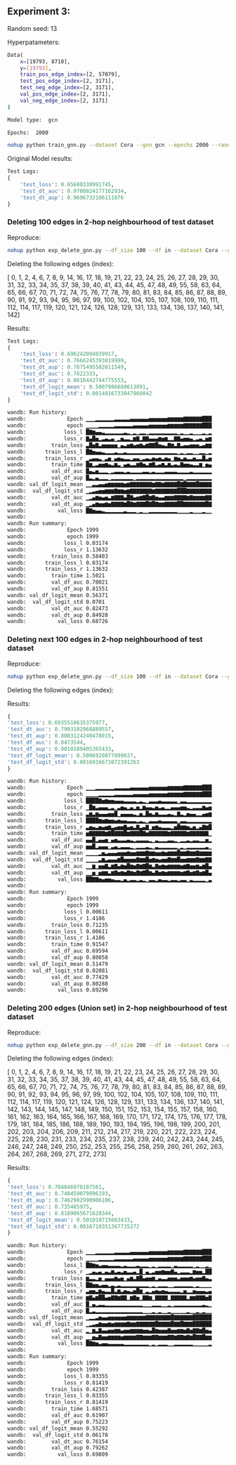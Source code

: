 ## Experiment 3:

Random seed: 13

Hyperpatameters:

```bash
Data(
    x=[19793, 8710],
    y=[19793],
    train_pos_edge_index=[2, 57079],
    test_pos_edge_index=[2, 3171],
    test_neg_edge_index=[2, 3171],
    val_pos_edge_index=[2, 3171],
    val_neg_edge_index=[2, 3171]
)

Model type:  gcn

Epochs:  2000
```

```bash
nohup python train_gnn.py --dataset Cora --gnn gcn --epochs 2000 --random_seed 13 > gcn_original_Cora_13.txt &
```

Original Model results:

```python
Test Logs:
{
    'test_loss': 0.65680330991745,
    'test_dt_auc': 0.9700824177162934,
    'test_dt_aup': 0.9696732106111076
}
```

### Deleting 100 edges in 2-hop neighbourhood of test dataset

Reproduce:

```bash
nohup python exp_delete_gnn.py --df_size 100 --df in --dataset Cora --gnn gcn --unlearning_model gnndelete --epochs 2000 --random_seed 13 > gcn_gnndelete_in_0_100_Cora_13.txt &
```

Deleting the following edges (index):

[ 0, 1, 2, 4, 6, 7, 8, 9, 14, 16, 17, 18, 19, 21,
22, 23, 24, 25, 26, 27, 28, 29, 30, 31, 32, 33, 34, 35,
37, 38, 39, 40, 41, 43, 44, 45, 47, 48, 49, 55, 58, 63,
64, 65, 66, 67, 70, 71, 72, 74, 75, 76, 77, 78, 79, 80,
81, 83, 84, 85, 86, 87, 88, 89, 90, 91, 92, 93, 94, 95,
96, 97, 99, 100, 102, 104, 105, 107, 108, 109, 110, 111, 112, 114,
117, 119, 120, 121, 124, 126, 128, 129, 131, 133, 134, 136, 137, 140,
141, 142]

Results:

```python
Test Logs:
{
    'test_loss': 0.696242094039917,
    'test_dt_auc': 0.7666245393819999,
    'test_dt_aup': 0.7875495502611549,
    'test_df_auc': 0.7822333,
    'test_df_aup': 0.8616442744775553,
    'test_df_logit_mean': 0.5007986688613891,
    'test_df_logit_std': 0.0014816733047966042
}
```

```bash
wandb: Run history:
wandb:             Epoch ▁▁▁▂▂▂▂▂▂▃▃▃▃▃▄▄▄▄▄▄▅▅▅▅▅▅▆▆▆▆▆▇▇▇▇▇▇███
wandb:             epoch ▁▁▁▁▂▂▂▂▂▃▃▃▃▃▃▄▄▄▄▄▅▅▅▅▅▅▆▆▆▆▆▇▇▇▇▇▇███
wandb:            loss_l █▇▆▄▄▃▂▂▂▂▂▂▃▂▁▂▁▂▂▁▂▂▂▂▂▂▂▂▂▁▂▁▁▂▁▁▁▂▁▂
wandb:            loss_r ▇▄█▅▂▃▄▃▄▁▂▅▃▃▂▆▇▂▇▇▄▄▄▆▅▆▂▂▇▇▄▅▅▄▂▃▄▂▅▆
wandb:        train_loss ▃█▅▇▃▅▅▅▅▅▁▄▃▅▆▄▅▆▄▆▇▇█▅▄▃▇▆▃▇▃▄▄▅▅▅▃▄▆▆
wandb:      train_loss_l █▇▅▄▄▃▂▂▂▃▂▂▃▂▂▂▂▂▂▂▂▂▂▂▂▂▂▂▂▁▂▁▂▂▁▁▂▂▁▂
wandb:      train_loss_r ▁▃▄▄▃▁▃▅▁▄▅▄▃▃▂▄▄▂▃▄▃▅▄▅▃▅▄▁▆▅▃▅▃▃▅▃▃█▃▅
wandb:        train_time █▆▂▃▅▅▆▄▃▆▃▁▄▅▃▃▆▇▅▃▆▇▃▄▆▃▆▃▄▃▇▅▅▄▃▃▆▁▅▄
wandb:        val_df_auc █▄▃▅▂▂▂▁▂▃▃▃▂▃▂▂▂▂▃▃▂▃▂▂▂▃▃▃▃▂▂▂▂▃▂▂▂▂▂▂
wandb:        val_df_aup █▃▂▄▂▂▂▁▂▂▂▂▂▂▂▁▂▂▂▂▂▂▂▂▂▂▂▂▂▂▂▁▂▂▂▂▂▂▂▂
wandb: val_df_logit_mean ▁▁▃▃▄▄▅▆▆▆▆▆▅▆▇▇▇▇▇▇▇▆▇▇▆▇▇▇▇█▇█▇▇▇█▇▇▇▇
wandb:  val_df_logit_std ▁▂▃▄▅▅▆▆▆▇▆▆▅▆▇▇▇▇▇▇▇▆▇▇▇▇▇▇▇███▇▇▇▇▇▇▇▇
wandb:        val_dt_auc ▁▂▄▆▅▄▅▃▆▇▇▇▄█▇▄▅▆▇█▆▇▅▄▄▆▆▆▇▇▇▇▆▇▆▆▆▆▇▇
wandb:        val_dt_aup ▁▂▄▆▅▅▆▅▇▇▇▇▆█▇▆▇▇▇█▇█▇▆▆▇▇▇▇██▇▇▇▇▇▇▇█▇
wandb:          val_loss █▇▅▄▄▃▂▂▂▂▂▂▃▂▂▂▁▂▁▁▂▂▂▂▂▂▂▂▂▁▁▁▁▂▁▁▁▂▁▁
wandb:
wandb: Run summary:
wandb:             Epoch 1999
wandb:             epoch 1999
wandb:            loss_l 0.03174
wandb:            loss_r 1.13632
wandb:        train_loss 0.58403
wandb:      train_loss_l 0.03174
wandb:      train_loss_r 1.13632
wandb:        train_time 1.5021
wandb:        val_df_auc 0.70021
wandb:        val_df_aup 0.81551
wandb: val_df_logit_mean 0.56371
wandb:  val_df_logit_std 0.0701
wandb:        val_dt_auc 0.82473
wandb:        val_dt_aup 0.84928
wandb:          val_loss 0.68726
```

### Deleting next 100 edges in 2-hop neighbourhood of test dataset

Reproduce:

```bash
nohup python exp_delete_gnn.py --df_size 100 --df in --dataset Cora --gnn gcn --unlearning_model gnndelete --seqlearn True --epochs 2000 --random_seed 13 > gcn_gnndelete_in_100_200_Cora_13.txt &
```

Deleting the following edges (index):

Results:

```python
{
'test_loss': 0.6935510635375977,
'test_dt_auc': 0.7903102968889557,
'test_dt_aup': 0.8083124240478015,
'test_df_auc': 0.8473544,
'test_df_aup': 0.9010189405365433,
'test_df_logit_mean': 0.5006920877099037,
'test_df_logit_std': 0.0016916673072391263
}
```

```bash
wandb: Run history:
wandb:             Epoch ▁▁▁▂▂▂▂▂▂▃▃▃▃▃▄▄▄▄▄▄▅▅▅▅▅▅▆▆▆▆▆▇▇▇▇▇▇███
wandb:             epoch ▁▁▁▁▂▂▂▂▂▃▃▃▃▃▃▄▄▄▄▄▅▅▅▅▅▅▆▆▆▆▆▇▇▇▇▇▇███
wandb:            loss_l ████▇▅▆▅▅▄▄▄▃▃▃▃▂▃▂▁▃▃▃▄▃▃▃▃▃▁▃▃▂▂▂▂▂▂▂▂
wandb:            loss_r ▁█▆▃▄▄▄▂▃▁▃▅▄▂▄▂▅▂▆▄▄▃▅▃▄▂▂▄▄▄▅▅▃▂▃▃▃▆▄▅
wandb:        train_loss ▃▆▃▆▄▄▄▅▅█▁▄▄▄▄▃▂▅▂█▅▃▆▃▃▃▄▃▂▇▃▂▅▄▄▂▂▄▅▆
wandb:      train_loss_l ████▆▅▆▅▅▄▅▄▄▃▃▃▂▃▂▁▃▃▃▄▃▃▃▃▃▁▃▃▂▂▂▂▂▂▂▂
wandb:      train_loss_r ▃▅▄▃▅▄▅▆▃▄▅▅▇▄▅▃▇▃▄▇▁▅▆▄▃▃▃▂▅█▆▆▅▃▅▂▄▇▆█
wandb:        train_time ▅▇▇▇▇▇▆▇█▇▇▇█▆▇▇▇█▇▅▇▇▇▇▇▇▆▇▇▇▇▇▆▇▇▇▇▇▇▁
wandb:        val_df_auc ▄▄█▂▄▄▅▁▄▅▃▃▃▄▃▂▃▃▃▃▂▁▃▂▂▂▃▃▂▁▂▂▃▂▃▃▂▂▅▂
wandb:        val_df_aup ▅▅█▂▄▄▄▁▃▄▂▃▃▃▂▁▂▂▂▃▂▁▃▂▂▂▂▂▂▁▂▁▂▂▂▂▂▂▃▁
wandb: val_df_logit_mean ▁▁▁▁▂▅▃▄▄▄▅▅▅▆▅▅▆▆▆▇▆▆▅▅▆▅▆▆▆█▆▆▇▆▆▇▆▆▆▆
wandb:  val_df_logit_std ▁▁▁▁▃▆▃▄▄▄▆█▅▅▅▅▇▆▆█▅▆▅▄▅▅▇▆▆█▅▅▆▆▆▇▆▆▇▇
wandb:        val_dt_auc ▁▁▆▁▅▅▇▃▆▇▄▆▅█▆▅▇▆▇█▆▃▇▅▆▅▆▆▆▆▅▆▇▅▅▆▄▆█▄
wandb:        val_dt_aup ▁▁▅▁▅▆▆▃▆▇▅▆▅▇▆▅▇▆▇█▆▄▇▅▆▅▆▆▆▆▅▆▇▅▆▇▅▆█▄
wandb:          val_loss ██▇▇▅▄▅▅▄▃▃▂▄▂▃▃▂▃▂▁▃▃▂▄▃▃▂▃▃▂▃▃▁▃▂▂▂▂▁▃
wandb:
wandb: Run summary:
wandb:             Epoch 1999
wandb:             epoch 1999
wandb:            loss_l 0.00611
wandb:            loss_r 1.4186
wandb:        train_loss 0.71235
wandb:      train_loss_l 0.00611
wandb:      train_loss_r 1.4186
wandb:        train_time 0.91547
wandb:        val_df_auc 0.69594
wandb:        val_df_aup 0.80858
wandb: val_df_logit_mean 0.51479
wandb:  val_df_logit_std 0.02081
wandb:        val_dt_auc 0.77429
wandb:        val_dt_aup 0.80288
wandb:          val_loss 0.69296
```

### Deleting 200 edges (Union set) in 2-hop neighbourhood of test dataset

Reproduce:

```bash
nohup python exp_delete_gnn.py --df_size 200 --df in --dataset Cora --gnn gcn --unlearning_model gnndelete --epochs 2000 --random_seed 13 > gcn_gnndelete_in_union200_Cora_13.txt &
```

Deleting the following edges (index):

[ 0, 1, 2, 4, 6, 7, 8, 9, 14, 16, 17, 18, 19, 21,
22, 23, 24, 25, 26, 27, 28, 29, 30, 31, 32, 33, 34, 35,
37, 38, 39, 40, 41, 43, 44, 45, 47, 48, 49, 55, 58, 63,
64, 65, 66, 67, 70, 71, 72, 74, 75, 76, 77, 78, 79, 80,
81, 83, 84, 85, 86, 87, 88, 89, 90, 91, 92, 93, 94, 95,
96, 97, 99, 100, 102, 104, 105, 107, 108, 109, 110, 111, 112, 114,
117, 119, 120, 121, 124, 126, 128, 129, 131, 133, 134, 136, 137, 140,
141, 142, 143, 144, 145, 147, 148, 149, 150, 151, 152, 153, 154, 155,
157, 158, 160, 161, 162, 163, 164, 165, 166, 167, 168, 169, 170, 171,
172, 174, 175, 176, 177, 178, 179, 181, 184, 185, 186, 188, 189, 190,
193, 194, 195, 196, 198, 199, 200, 201, 202, 203, 204, 206, 209, 211,
212, 214, 217, 219, 220, 221, 222, 223, 224, 225, 228, 230, 231, 233,
234, 235, 237, 238, 239, 240, 242, 243, 244, 245, 246, 247, 248, 249,
250, 252, 253, 255, 256, 258, 259, 260, 261, 262, 263, 264, 267, 268,
269, 271, 272, 273]

Results:

```python
{
'test_loss': 0.704846978187561,
'test_dt_auc': 0.740459079996193,
'test_dt_aup': 0.7462982990906106,
'test_df_auc': 0.735485975,
'test_df_aup': 0.8189065671628344,
'test_df_logit_mean': 0.501010715663433,
'test_df_logit_std': 0.0016710351367735272
}
```

```bash
wandb: Run history:
wandb:             Epoch ▁▁▁▂▂▂▂▂▂▃▃▃▃▃▄▄▄▄▄▄▅▅▅▅▅▅▆▆▆▆▆▇▇▇▇▇▇███
wandb:             epoch ▁▁▁▁▂▂▂▂▂▃▃▃▃▃▃▄▄▄▄▄▅▅▅▅▅▅▆▆▆▆▆▇▇▇▇▇▇███
wandb:            loss_l █▇▆▅▃▄▄▃▃▃▃▂▃▂▂▂▃▂▂▂▁▂▁▂▂▂▂▁▃▂▂▂▂▂▁▂▁▁▂▁
wandb:            loss_r ▁▂▄▃▄▂▄▃▆▃▄▃▅▃▃▄▂█▁▄▂▃▅▅▆▅▅▇▄▂▃▃▃▂▆▅▅▂██
wandb:        train_loss ▆▃▃▂▅▁▄▄▄▆▄▅▁▄▆▃▇█▄▅▅▆▂▄▃▃▅▅▅▃▅▅▅▆▄▅▅▇▄▃
wandb:      train_loss_l █▇▅▅▃▄▄▂▃▂▃▂▂▂▂▂▂▂▂▂▁▂▁▂▂▂▁▁▂▂▂▂▂▂▁▂▁▁▁▁
wandb:      train_loss_r ▃▅▅▃▆▄▃▃█▃▆▃▅▄▃▅█▆▁▃▂▄▅▄▅▄▃▃▃▃▂▅▂▂▅▄▄▄▃▄
wandb:        train_time ▆▇▄▆██▄▅▇▇▆▇▇▁▆▇▅▁▇▇▆▁▇▇▇▇▁▇▇▇▇▇▂▆▆▇▇▇▅▇
wandb:        val_df_auc █▁▄▂▃▃▂▂▂▂▂▂▂▂▂▂▂▂▁▁▁▂▂▂▁▁▂▁▂▂▂▂▂▂▂▂▂▃▂▁
wandb:        val_df_aup █▂▃▂▂▂▂▂▂▂▂▂▂▂▂▂▂▂▁▁▁▂▁▂▁▁▂▁▁▁▁▁▂▁▁▂▁▂▁▁
wandb: val_df_logit_mean ▁▂▂▃▅▄▄▅▅▅▅▅▅▆▆▆▆▆▆▇▇▇▇▇▇▇▇█▇▇▇▇▇▇██████
wandb:  val_df_logit_std ▁▂▃▄▆▅▅▆▅▆▆▆▆▇▆▆▇▇▇▇▇▇█▇▇▇▇█▇▇█▇▇▇██████
wandb:        val_dt_auc ▂▁▆▃▇▄▄▅▅▆▆▄▅▅▆▆▆▆▅▅▄█▆▅▅▅▇▅▅▆▆▅▇▅▇▇▆█▅▄
wandb:        val_dt_aup ▁▁▅▄▇▅▅▆▆▆▆▅▆▆▆▆▇▇▆▆▆▇▇▆▆▆▇▇▆▇▇▆▇▆█▇▇█▆▆
wandb:          val_loss █▇▆▅▃▄▄▃▃▃▃▃▂▂▂▂▂▂▂▂▁▂▁▂▂▂▁▁▂▂▂▂▂▂▁▁▁▁▁▂
wandb:
wandb: Run summary:
wandb:             Epoch 1999
wandb:             epoch 1999
wandb:            loss_l 0.03355
wandb:            loss_r 0.81419
wandb:        train_loss 0.42387
wandb:      train_loss_l 0.03355
wandb:      train_loss_r 0.81419
wandb:        train_time 1.68571
wandb:        val_df_auc 0.61907
wandb:        val_df_aup 0.75223
wandb: val_df_logit_mean 0.55292
wandb:  val_df_logit_std 0.06178
wandb:        val_dt_auc 0.76154
wandb:        val_dt_aup 0.79262
wandb:          val_loss 0.69809
```
